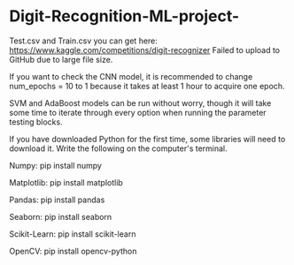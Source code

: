 # Digit-Recognition-ML-project-

Test.csv and Train.csv you can get here: https://www.kaggle.com/competitions/digit-recognizer
Failed to upload to GitHub due to large file size.

If you want to check the CNN model, it is recommended to change num_epochs = 10 to 1 because it takes at least 1 hour to acquire one epoch.

SVM and AdaBoost models can be run without worry, though it will take some time to iterate through every option when running the parameter testing blocks.

If you have downloaded Python for the first time, some libraries will need to download it. Write the following on the computer's terminal.

Numpy: pip install numpy

Matplotlib: pip install matplotlib

Pandas: pip install pandas

Seaborn: pip install seaborn

Scikit-Learn: pip install scikit-learn

OpenCV: pip install opencv-python
